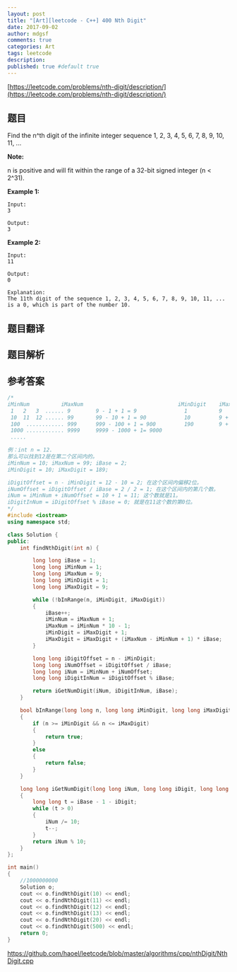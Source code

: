 ```yaml
---
layout: post
title: "[Art][leetcode - C++] 400 Nth Digit"
date: 2017-09-02
author: mdgsf
comments: true
categories: Art
tags: leetcode
description:
published: true #default true
---
```


[https://leetcode.com/problems/nth-digit/description/](https://leetcode.com/problems/nth-digit/description/)

## 题目

Find the n^th digit of the infinite integer sequence 1, 2, 3, 4, 5, 6, 7, 8, 9, 10, 11, ...

**Note:**

n is positive and will fit within the range of a 32-bit signed integer (n < 2^31).

**Example 1:**

```
Input:
3

Output:
3
```

**Example 2:**

```
Input:
11

Output:
0

Explanation:
The 11th digit of the sequence 1, 2, 3, 4, 5, 6, 7, 8, 9, 10, 11, ... is a 0, which is part of the number 10.
```

## 题目翻译

## 题目解析

## 参考答案

```c++
/*
iMinNum          iMaxNum                              iMinDigit    iMaxDigit                    iBase     
 1   2   3  ...... 9        9 - 1 + 1 = 9               1          9                              1
 10  11  12 ...... 99       99 - 10 + 1 = 90            10         9 + 90x2 = 189                 2
 100  ............ 999      999 - 100 + 1 = 900         190        9 + 90x2 + 900x3 = 2889        3
 1000 ............ 9999     9999 - 1000 + 1= 9000
 .....

例：int n = 12.
那么可以找到12是在第二个区间内的。
iMinNum = 10; iMaxNum = 99; iBase = 2;
iMinDigit = 10; iMaxDigit = 189;

iDigitOffset = n - iMinDigit = 12 - 10 = 2; 在这个区间内偏移2位。
iNumOffset = iDigitOffset / iBase = 2 / 2 = 1; 在这个区间内的第几个数。
iNum = iMinNum + iNumOffset = 10 + 1 = 11; 这个数就是11。
iDigitInNum = iDigitOffset % iBase = 0; 就是在11这个数的第0位。
*/
#include <iostream>
using namespace std;

class Solution {
public:
	int findNthDigit(int n) {

		long long iBase = 1;
		long long iMinNum = 1;
		long long iMaxNum = 9;
		long long iMinDigit = 1;
		long long iMaxDigit = 9;

		while (!bInRange(n, iMinDigit, iMaxDigit))
		{
			iBase++;
			iMinNum = iMaxNum + 1;
			iMaxNum = iMinNum * 10 - 1;
			iMinDigit = iMaxDigit + 1;
			iMaxDigit = iMaxDigit + (iMaxNum - iMinNum + 1) * iBase;
		}

		long long iDigitOffset = n - iMinDigit;
		long long iNumOffset = iDigitOffset / iBase;
		long long iNum = iMinNum + iNumOffset;
		long long iDigitInNum = iDigitOffset % iBase;

		return iGetNumDigit(iNum, iDigitInNum, iBase);
	}

	bool bInRange(long long n, long long iMinDigit, long long iMaxDigit)
	{
		if (n >= iMinDigit && n <= iMaxDigit)
		{
			return true;
		}
		else
		{
			return false;
		}
	}

	long long iGetNumDigit(long long iNum, long long iDigit, long long iBase)
	{
		long long t = iBase - 1 - iDigit;
		while (t > 0)
		{
			iNum /= 10;
			t--;
		}
		return iNum % 10;
	}
};

int main()
{
	//1000000000
	Solution o;
	cout << o.findNthDigit(10) << endl;
	cout << o.findNthDigit(11) << endl;
	cout << o.findNthDigit(12) << endl;
	cout << o.findNthDigit(13) << endl;
	cout << o.findNthDigit(20) << endl;
	cout << o.findNthDigit(500) << endl;
	return 0;
}
```

<a href="https://github.com/haoel/leetcode/blob/master/algorithms/cpp/nthDigit/NthDigit.cpp" target="_blank">https://github.com/haoel/leetcode/blob/master/algorithms/cpp/nthDigit/NthDigit.cpp</a>


